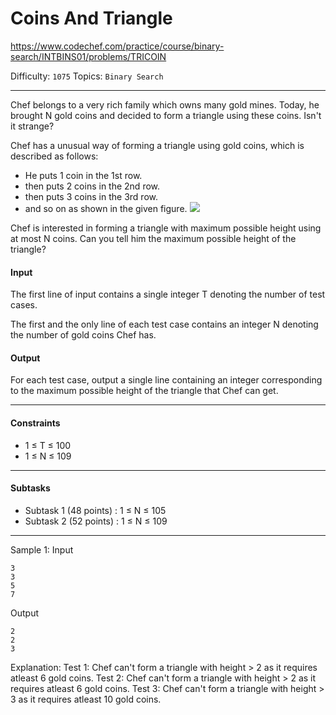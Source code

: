 # Coins And Triangle

https://www.codechef.com/practice/course/binary-search/INTBINS01/problems/TRICOIN

Difficulty: `1075`
Topics: `Binary Search`

---

Chef belongs to a very rich family which owns many gold mines. Today, he brought N gold coins and decided to form a triangle using these coins. Isn't it strange?

Chef has a unusual way of forming a triangle using gold coins, which is described as follows:

- He puts 1 coin in the 1st row.
- then puts 2 coins in the 2nd row.
- then puts 3 coins in the 3rd row.
- and so on as shown in the given figure.
![](https://s3.amazonaws.com/hr-challenge-images/15909/1461147954-8b9f4b7d27-A.png)

Chef is interested in forming a triangle with maximum possible height using at most N coins. Can you tell him the maximum possible height of the triangle?

#### Input
The first line of input contains a single integer T denoting the number of test cases.

The first and the only line of each test case contains an integer N denoting the number of gold coins Chef has.

#### Output
For each test case, output a single line containing an integer corresponding to the maximum possible height of the triangle that Chef can get.

---

#### Constraints
- 1 ≤ T ≤ 100
- 1 ≤ N ≤ 109

---

#### Subtasks
- Subtask 1 (48 points) : 1 ≤ N ≤ 105
- Subtask 2 (52 points) : 1 ≤ N ≤ 109

---

Sample 1:
Input
```
3
3
5
7
```
Output
```
2
2
3
```
Explanation:
Test 1: Chef can't form a triangle with height > 2 as it requires atleast 6 gold coins. Test 2: Chef can't form a triangle with height > 2 as it requires atleast 6 gold coins. Test 3: Chef can't form a triangle with height > 3 as it requires atleast 10 gold coins.